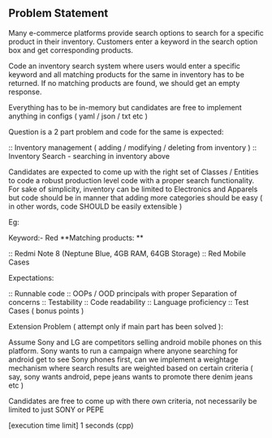 ## Problem Statement ##

Many e-commerce platforms provide search options to search for a specific product in their inventory. Customers enter a keyword in the search option box and get corresponding products.

Code an inventory search system where users would enter a specific keyword and all matching products for the same in inventory has to be returned. If no matching products are found, we should get an empty response.

Everything has to be in-memory but candidates are free to implement anything in configs ( yaml / json / txt etc )

Question is a 2 part problem and code for the same is expected:

:: Inventory management ( adding / modifying / deleting from inventory )
:: Inventory Search - searching in inventory above

Candidates are expected to come up with the right set of Classes / Entities to code a robust production level code with a proper search functionality.
For sake of simplicity, inventory can be limited to Electronics and Apparels but code should be in manner that adding more categories should be easy ( in other words, code SHOULD be easily extensible )

Eg:

Keyword:- Red
**Matching products: **

:: Redmi Note 8 (Neptune Blue, 4GB RAM, 64GB Storage)
:: Red Mobile Cases

Expectations:

:: Runnable code
:: OOPs / OOD principals with proper Separation of concerns
:: Testability
:: Code readability
:: Language proficiency
:: Test Cases ( bonus points )

Extension Problem ( attempt only if main part has been solved ):

Assume Sony and LG are competitors selling android mobile phones on this platform.
Sony wants to run a campaign where anyone searching for android get to see Sony phones first, can we implement a weightage mechanism where search results are weighted based on certain criteria ( say, sony wants android, pepe jeans wants to promote there denim jeans etc )

Candidates are free to come up with there own criteria, not necessarily be limited to just SONY or PEPE

[execution time limit] 1 seconds (cpp)
